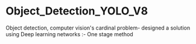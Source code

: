 # Object_Detection_YOLO_V8
Object detection, computer vision's cardinal problem- designed a solution using Deep learning networks :- One stage method
